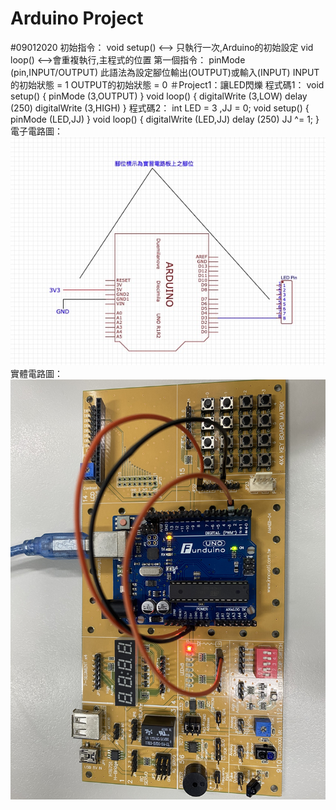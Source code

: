 # Arduino Project
#09012020
初始指令：
void setup() <--> 只執行一次,Arduino的初始設定
vid loop() <-->會重複執行,主程式的位置
第一個指令：
pinMode (pin,INPUT/OUTPUT)
此語法為設定腳位輸出(OUTPUT)或輸入(INPUT)
INPUT的初始狀態 = 1
OUTPUT的初始狀態 = 0
＃Project1：讓LED閃爍
程式碼1：
void setup() {
  pinMode (3,OUTPUT)
}
void loop() {
  digitalWrite (3,LOW)
  delay (250)
  digitalWrite (3,HIGH)
}
程式碼2：
int LED = 3 ,JJ = 0;
void setup() {
pinMode (LED,JJ)
}
void loop() {
  digitalWrite (LED,JJ)
  delay (250)
JJ ^= 1;
}
電子電路圖：
![image](https://github.com/JasonKao0725/Arduino/blob/master/EB4DD0E6-0723-48F1-8A73-749E22212470.jpeg)
實體電路圖：
![image](https://github.com/JasonKao0725/Arduino/blob/master/9B7CCF67-C73C-4070-9213-7E7BCDEE8E0A.jpeg)
